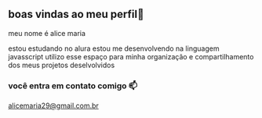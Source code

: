 ## boas vindas ao meu perfil💙

meu nome é alice maria

estou estudando no alura
estou me desenvolvendo na linguagem javasscript
utilizo esse espaço para minha organização e compartilhamento dos meus projetos deselvolvidos

### você entra em contato comigo 📫

alicemaria29@gmail.com.br
